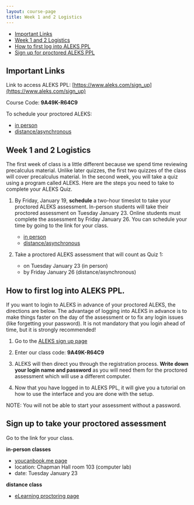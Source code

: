 ```yaml
---
layout: course-page
title: Week 1 and 2 Logistics
---
```


* [Important Links](#important-links)
* [Week 1 and 2 Logistics](#week-1-logistics)
* [How to first log into ALEKS PPL](#how-to-first-log-into-aleks-ppl)
* [Sign up for proctored ALEKS PPL](#sign-up-to-take-your-proctored-assessment)

## Important Links

Link to access ALEKS PPL: [https://www.aleks.com/sign_up](https://www.aleks.com/sign_up)

Course Code: **9A49K-R64C9**

To schedule your proctored ALEKS:
* [in person](https://uafmath-aleks-sign-up-5.youcanbook.me)
* [distance/asynchronous](https://ecampus.uaf.edu/exam-services/)

## Week 1 and 2 Logistics

The first week of class is a little different because we spend time reviewing precalculus material. Unlike later quizzes, the first two quizzes of the class will cover precalculus material. In the second week, you will take a quiz using a program called ALEKS.  Here are the steps you need to take to complete your ALEKS Quiz.

1. By Friday, January 19, **schedule** a two-hour timeslot to take your proctored ALEKS assessment. In-person students will take their proctored assessment on Tuesday January 23. Online students must complete the assessment by Friday January 26. You can schedule your time by going to the link for your class. 
	* [in person](https://uafmath-aleks-sign-up.youcanbook.me) 
	* [distance/asynchronous](https://ecampus.uaf.edu/student-support/exam-info-students/)

2. Take a proctored ALEKS assessment that will count as Quiz 1:
	* on Tuesday January 23 (in person)
	* by Friday January 26 (distance/asynchronous)  



## How to first log into ALEKS PPL.

If you want to login to ALEKS in advance of your proctored ALEKS, the directions are below. The advantage of logging into ALEKS in advance is to make things faster on the day of the assessment or to fix any login issues (like forgetting your password). It is not mandatory that you login ahead of time, but it is strongly recommended!

1. Go to the [ALEKS sign up page](https://www.aleks.com/sign_up) 
 
2. Enter our class code: **9A49K-R64C9**
		
3. ALEKS will then direct you through the registration process. **Write down your login name and password** as you will need them for the proctored assessment which will use a different computer.

4. Now that you have logged in to ALEKS PPL, it will give you a tutorial on how to use the interface and you are done with the setup.

NOTE: You will not be able to start your assessment without a password.

## Sign up to take your proctored assessment

Go to the link for your class.

**in-person classes**
* [youcanbook.me page](https://uafmath-aleks-sign-up-5.youcanbook.me)
* location: Chapman Hall room 103 (computer lab)
* date: Tuesday January 23
	
**distance class**
* [eLearning proctoring page](https://ecampus.uaf.edu/student-support/exam-info-students/)



